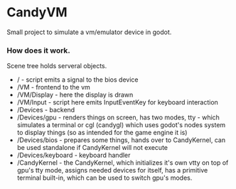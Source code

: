 # CandyVM
Small project to simulate a vm/emulator device in godot.

### How does it work.
Scene tree holds serveral objects.
- / - script emits a signal to the bios device
- /VM - frontend to the vm
- /VM/Display - here the display is drawn
- /VM/Input - script here emits InputEventKey for keyboard interaction
- /Devices - backend
- /Devices/gpu - renders things on screen, has two modes, tty - which simulates a terminal or cgl (candygl) which uses godot's nodes system to display things (so as intended for the game engine it is)
- /Devices/bios - prepares some things, hands over to CandyKernel, can be used standalone if CandyKernel will not execute
- /Devices/keyboard - keyboard handler
- /CandyKernel - the CandyKernel, which initializes it's own vtty on top of gpu's tty mode, assigns needed devices for itself, has a primitive terminal built-in, which can be used to switch gpu's modes.
